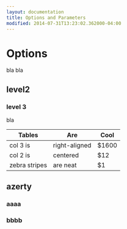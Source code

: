 ```yaml
---
layout: documentation
title: Options and Parameters
modified: 2014-07-31T13:23:02.362000-04:00
---
```


# Options

bla bla

## level2

### level 3

bla

| Tables        | Are           | Cool  |
| ------------- | ------------- | ----- |
| col 3 is      | right-aligned | $1600 |
| col 2 is      | centered      |   $12 |
| zebra stripes | are neat      |    $1 |

## azerty

### aaaa

### bbbb

